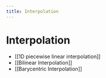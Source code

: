 ```yaml
---
title: Interpolation
---
```


# Interpolation
- [[1D piecewise linear interpolation]]
- [[Bilinear Interpolation]]
- [[Barycentric Interpolation]]










